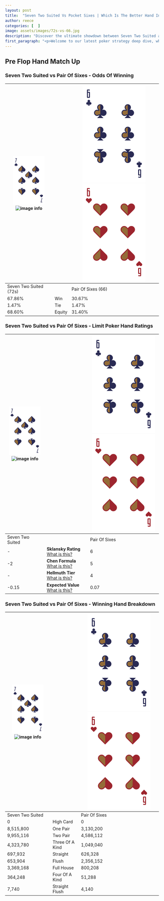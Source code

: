 ```yaml
---
layout: post
title:  "Seven Two Suited Vs Pocket Sixes | Which Is The Better Hand In Poker? A Complete Guide"
author: reece
categories: [  ]
image: assets/images/72s-vs-66.jpg
description: "Discover the ultimate showdown between Seven Two Suited and Pair Of Sixes in poker! Uncover the odds, strategies, and scenarios where one hand triumphs over the other. Get ready to up your poker game with this thrilling analysis."
first_paragraph: "<p>Welcome to our latest poker strategy deep dive, where we're pitting two distinct hands against each other in a high-stakes showdown: Seven Two Suited vs Pair Of Sixes.</p><p>In the dynamic world of poker, every decision counts, and knowing which hand holds the upper hand is key to your success at the table.</p><p>In this article, we'll dissect these two hands, explore the scenarios where one dominates the other, and equip you with the knowledge to make strategic choices that can tip the odds in your favor.</p><p>Get ready to unravel the intriguing dynamics of these poker hands and elevate your game to new heights.</p>"
---
```




[comment]: # (sp0)

## Pre Flop Hand Match Up

<div class="table hand-ratings" markdown="1"> 



### Seven Two Suited vs Pair Of Sixes - Odds Of Winning


    
| ![image info](assets/images/hand1/7.png) ![image info](assets/images/hand1/2s.png) |  | ![image info](assets/images/hand2/6.png) ![image info](assets/images/hand2/6o.png) |
| -------- | -------- | -------- |
| Seven Two Suited (72s) |  | Pair Of Sixes (66) |
| 67.86% | Win | 30.67% |
| 1.47% | Tie | 1.47% |
| 68.60% | Equity | 31.40% |




[comment]: # (sp1)



### Seven Two Suited vs Pair Of Sixes - Limit Poker Hand Ratings


    
| ![image info](assets/images/hand1/7.png) ![image info](assets/images/hand1/2s.png) |  | ![image info](assets/images/hand2/6.png) ![image info](assets/images/hand2/6o.png) |
| -------- | -------- | -------- |
| Seven Two Suited |  | Pair Of Sixes |
| - | **Sklansky Rating** [What is this?](/sklansky-rating-explained) | 6 |
| -2 | **Chen Formula** [What is this?](/chen-formula-explained) | 5 |
| - | **Hellmuth Tier** [What is this?](/Hellmuth-tier-explained) | 4 |
| -0.15 | **Expected Value** [What is this?](/expected-value-explained) | 0.07 |




[comment]: # (sp2)



### Seven Two Suited vs Pair Of Sixes - Winning Hand Breakdown


    
| ![image info](assets/images/hand1/7.png) ![image info](assets/images/hand1/2s.png) |  | ![image info](assets/images/hand2/6.png) ![image info](assets/images/hand2/6o.png) |
| -------- | -------- | -------- |
| Seven Two Suited |  | Pair Of Sixes |
| 0 | High Card | 0 |
| 8,515,800 | One Pair | 3,130,200 |
| 9,955,116 | Two Pair | 4,586,112 |
| 4,323,780 | Three Of A Kind | 1,049,040 |
| 697,932 | Straight | 626,328 |
| 653,904 | Flush | 2,356,152 |
| 3,369,168 | Full House | 800,208 |
| 364,248 | Four Of A Kind | 51,288 |
| 7,740 | Straight Flush | 4,140 |




[comment]: # (sp3)



</div>

[comment]: # (sp4)



[comment]: # (sp5)

